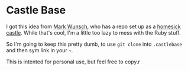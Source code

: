 # Castle Base

I got this idea from [Mark Wunsch](https://github.com/mwunsch), who has a repo set up as a [homesick castle](http://github.com/technicalpickles/homesick). While that's cool, I'm a little too lazy to mess with the Ruby stuff.

So I'm going to keep this pretty dumb, to use `git clone` into `.castlebase` and then sym link in your `~`.

This is intented for personal use, but feel free to copy.r